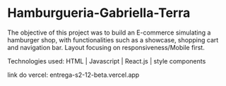 # Hamburgueria-Gabriella-Terra

The objective of this project was to build an E-commerce simulating a hamburger shop, with functionalities such as a showcase, shopping cart and navigation bar. 
Layout focusing on responsiveness/Mobile first.

Technologies used: HTML | Javascript | React.js | style components
 
link do vercel:
entrega-s2-12-beta.vercel.app
